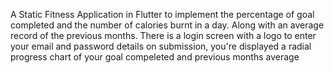  A Static Fitness Application in Flutter to implement the percentage of goal completed and the number of calories burnt in a day. Along with an average record of the previous months.
 There is a login screen with a logo to enter your email and password details on submission, you're displayed a radial progress chart of your goal compeleted and previous months average 
